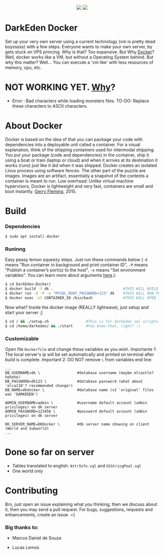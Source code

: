 <p align="center">
    <a href="#build" alt="build">
        <img src="https://img.shields.io/badge/build-passing-brightgreen.svg" /></a>
    <a href="#sponsors" alt="#docker">
        <img src="https://img.shields.io/badge/docker-blue.svg?logo=docker" /></a>
</p>

# DarkEden Docker
Set up your very own server using a current technology (vm is pretty dead boysssss) with a few steps. Everyone wants to make your own server, by gets stuck on VPS princing. Why is that? Too expansive. But Why [Docker]? Well, docker works like a VM, but without a Operating System behind. But why this matter? Well... You can execute a 'vm like' with less resources of memory, cpu, etc.

# NOT WORKING YET. [Why]? 
 - Error : Bad characters while loading monsters files. TO-DO: Replace these characters to ASCII characters.

# About Docker
Docker is based on the idea of that you can package your code with dependencies into a deployable unit called a container. For a visual explanation, think of the shipping containers used for intermodal shipping. You put your package (code and dependencies) in the container, ship it using a boat or train (laptop or cloud) and when it arrives at its destination it works (runs) just like it did when it was shipped. Docker creates an isolated Linux process using software fences. The other part of the puzzle are images. Images are an artifact, essentially a snapshot of the contents a container is meant to run. Low overhead: Unlike virtual machine hypervisors, Docker is lightweight and very fast, containers are small and boot instantly. [Gerry Fleming], 2015.

# Build
### Dependencies
```sh
$ sudo apt install docker
```

### Runinng
Easy peasy lemon squeezy steps. Just run these commands below (```-d``` means "Run container in background and print container ID", ```-P``` means "Publish a container’s port(s) to the host", ```-e``` means "Set environment variables". You can learn more about arguments [here].):
```sh
$ cd DarkEden-Docker/
$ docker build -t dk .                                #THIS WILL BUILD THE IMAGE LABELED AS 'dk'.
$ docker run -d -P -e "MYSQL_ROOT_PASSWORD=123" dk    #THIS WILL RUN THE IMAGE CALLED 'dk'
$ docker exec -it CONTAINER_ID /bin/bash              #THIS WILL OPEN THE CONTAINER CALLED 'CONTAINER_ID'
```

Now what? Inside the docker image (REALLY lightwave), just setup and start your server ;]
```sh
$ cd / && ./setup.sh                 #This is for darkeden sql scripts. Just run this ONCE.
$ cd /home/darkeden/ && ./start      #You know that, right? :)
```

### Customizable
Open file ```Dockerfile``` and change these variables as you wish. Importante 1: The local server's ip will be set automatically and printed on terminal after build is complete. Important 2: DO NOT remove ```\``` from variables end line:

```
...
DB_USERNAME=dk \                 #database username (maybe elcastle? hehehe)
DB_PASSWORD=dk123 \              #database password (what about 'elca110'? recommended change!)
DB_NAME=dkdocker \               #database name (v2 'original' files was 'DARKEDEN')

ADMIN_USERNAME=admin \           #username default account (admin privileges) on dk server
ADMIN_PASSWORD=123456 \          #password default account (admin privileges) on dk server

DK_SERVER_NAME=DKDocker \        #dk server name showing on client (World and Subworld)
...
```


# Done so far on server
- Tables translated to english: ```AttrInfo.sql``` and ```GSStringPool.sql```
- One world only


# Contributing
Bro, just open an issue explaining what you thinking, then we discuss about it, then you may send a pull request. For bugs, suggestions, requests and enhancements, create an issue. =]

### Big thanks to:
 - Marcos Daniel de Souza
 - Lucas Lemos

   [Docker]: <https://www.docker.com/resources/what-container>
   [Gerry Fleming]: <https://www.nebulaworks.com/blog/2015/03/24/what-is-docker-a-simple-explanation/>
   [Why]: <https://github.com/TroniPM/DarkEden-With-Docker/issues>
   [here]: <https://docs.docker.com/engine/reference/commandline/run/>
